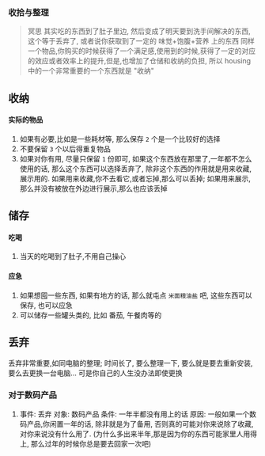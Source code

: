 ### 收拾与整理

> 冥思
> 其实吃的东西到了肚子里边, 然后变成了明天要到洗手间解决的东西, 这个等于丢弃了, 或者说你获取到了一定的 味觉+饱腹+营养 上的东西
> 同样一个物品,你购买的时候获得了一个满足感,使用到的时候,获得了一定的对应的效应或者效率上的提升,但是,也增加了仓储和收纳的负担, 所以 housing 中的一个非常重要的一个东西就是 "收纳"

## 收纳

#### 实际的物品

1. 如果有必要,比如是一些耗材等, 那么保存 `2` 个是一个比较好的选择
2. 不要保留 `3` 个以后得重复物品
3. 如果对你有用, 尽量只保留 `1` 份即可, 如果这个东西放在那里了,一年都不怎么使用的话, 那么这个东西可以选择丢弃了, 除非这个东西的作用就是用来收藏,展示用的.
   如果用来收藏,你不去看它,或者忘掉,那么可以丢掉; 如果用来展示, 那么并没有被放在外边进行展示,那么也应该丢掉

## 储存

####  吃喝
1. 当天的吃喝到了肚子,不用自己操心

#### 应急
1. 如果想囤一些东西, 如果有地方的话, 那么就屯点 `米面粮油盐` 吧, 这些东西可以保存, 也可以应急
2. 可以储存一些罐头类的, 比如 番茄, 午餐肉等的

## 丢弃
丢弃非常重要,如同电脑的整理; 时间长了, 要么整理一下, 要么就是要去重新安装, 要么去更换一台电脑... 可是你自己的人生没办法即使更换

### 对于数码产品
1. 事件: 丢弃
   对象: 数码产品
   条件: 一年半都没有用上的话
   原因: 一般如果一个数码产品,你闲置一年的话, 除非就是为了备用, 否则真的可能对你来说除了收藏, 对你来说没有什么用了. (为什么多出来半年,那是因为你的东西可能家里人用得上, 那么过年的时候你总是要去回家一次吧)

